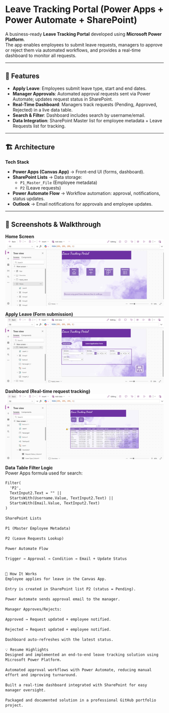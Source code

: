 # Leave Tracking Portal (Power Apps + Power Automate + SharePoint)

A business-ready **Leave Tracking Portal** developed using **Microsoft Power Platform**.  
The app enables employees to submit leave requests, managers to approve or reject them via automated workflows, and provides a real-time dashboard to monitor all requests.

---

## 🌟 Features
- **Apply Leave**: Employees submit leave type, start and end dates.  
- **Manager Approvals**: Automated approval requests sent via Power Automate; updates request status in SharePoint.  
- **Real-Time Dashboard**: Managers track requests (Pending, Approved, Rejected) in a live data table.  
- **Search & Filter**: Dashboard includes search by username/email.  
- **Data Integration**: SharePoint Master list for employee metadata + Leave Requests list for tracking.  

---

## 🏗️ Architecture

**Tech Stack**
- **Power Apps (Canvas App)** → Front-end UI (forms, dashboard).  
- **SharePoint Lists** → Data storage:  
  - `P1_Master_File` (Employee metadata)  
  - `P2` (Leave requests)  
- **Power Automate Flow** → Workflow automation: approval, notifications, status updates.  
- **Outlook** → Email notifications for approvals and employee updates.  

---

## 📸 Screenshots & Walkthrough

**Home Screen**  
![Home screen](screenshots/home-screen.png)

**Apply Leave (Form submission)**  
![Apply Leave](screenshots/apply-leave.png)

**Dashboard (Real-time request tracking)**  
![Dashboard](screenshots/dashboard.png)

**Data Table Filter Logic**  
Power Apps formula used for search:
```powerapps
Filter(
  'P2',
  TextInput2.Text = "" ||
  StartsWith(Username.Value, TextInput2.Text) ||
  StartsWith(Email.Value, TextInput2.Text)
)

SharePoint Lists

P1 (Master Employee Metadata)

P2 (Leave Requests Lookup)

Power Automate Flow

Trigger → Approval → Condition → Email + Update Status


🚀 How It Works
Employee applies for leave in the Canvas App.

Entry is created in SharePoint list P2 (status = Pending).

Power Automate sends approval email to the manager.

Manager Approves/Rejects:

Approved → Request updated + employee notified.

Rejected → Request updated + employee notified.

Dashboard auto-refreshes with the latest status.

💡 Resume Highlights
Designed and implemented an end-to-end leave tracking solution using Microsoft Power Platform.

Automated approval workflows with Power Automate, reducing manual effort and improving turnaround.

Built a real-time dashboard integrated with SharePoint for easy manager oversight.

Packaged and documented solution in a professional GitHub portfolio project.

